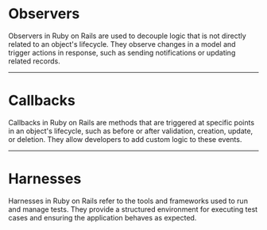 # Observers

Observers in Ruby on Rails are used to decouple logic that is not directly related to an object's lifecycle. They observe changes in a model and trigger actions in response, such as sending notifications or updating related records.

---

# Callbacks

Callbacks in Ruby on Rails are methods that are triggered at specific points in an object's lifecycle, such as before or after validation, creation, update, or deletion. They allow developers to add custom logic to these events.

---

# Harnesses

Harnesses in Ruby on Rails refer to the tools and frameworks used to run and manage tests. They provide a structured environment for executing test cases and ensuring the application behaves as expected.
